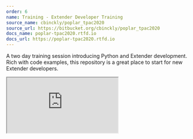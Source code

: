 ```yaml
---
order: 6
name: Training - Extender Developer Training
source_name: cbinckly/poplar_tpac2020
source_url: https://bitbucket.org/cbinckly/poplar_tpac2020
docs_name: poplar-tpac2020.rtfd.io
docs_url: https://poplar-tpac2020.rtfd.io
---
```


A two day training session introducing Python and Extender development. Rich
with code examples, this repository is a great place to start for new Extender
developers.

<div class="iframe-container iframe-container-8x5">
    <iframe src="https://docs.google.com/presentation/d/e/2PACX-1vSOsrjEVGry1ZAjvhPHh4Iirgqr7L_2iZZxSxOnq4zdPAaRKVFkPSd1zn-DAwsF6E5tJCAPO9stxq5E/embed?start=false&loop=false&delayms=3000" 
            allowfullscreen="true" 
            mozallowfullscreen="true" 
            webkitallowfullscreen="true">
    </iframe>
</div>

